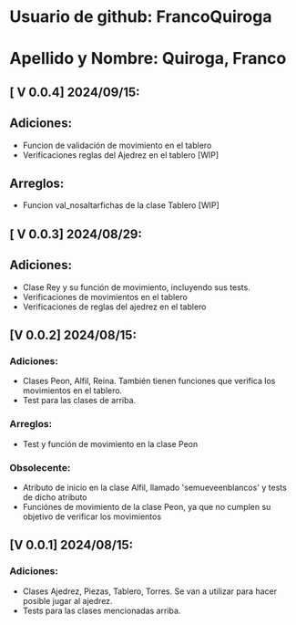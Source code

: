 # Usuario de github: FrancoQuiroga
# Apellido y Nombre: Quiroga, Franco
##  [ V 0.0.4] 2024/09/15:
## Adiciones:
- Funcion de validación de movimiento en el tablero
- Verificaciones reglas del Ajedrez en el tablero [WIP]
## Arreglos:
- Funcion val_nosaltarfichas de la clase Tablero [WIP]

##  [ V 0.0.3] 2024/08/29:
## Adiciones:
- Clase Rey y su función de movimiento, incluyendo sus tests.
- Verificaciones de movimientos en el tablero
- Verificaciones de reglas del ajedrez en el tablero


##  [V 0.0.2] 2024/08/15:
### Adiciones:
- Clases Peon, Alfil, Reina. También tienen funciones 
que verifica los movimientos en el tablero.
- Test para las clases de arriba.

### Arreglos:
- Test y función de movimiento en la clase Peon 

### Obsolecente:
- Atributo de inicio en la clase Alfil, llamado 'semueveenblancos'
y tests de dicho atributo
- Funciónes de movimiento de la clase Peon, ya que no cumplen su
objetivo de verificar los movimientos

## [V 0.0.1] 2024/08/15:

### Adiciones: 
- Clases Ajedrez, Piezas, Tablero, Torres. Se van a utilizar para 
hacer posible jugar al ajedrez.
- Tests para las clases mencionadas arriba.